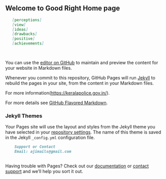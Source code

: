 ## Welcome to Good Right Home page

```markdown
   [perceptions]
   [view]
   [ideas]
   [drawbacks]
   [positive]
   [achievements]
   
   
```  

You can use the [editor on GitHub](https://github.com/Kurumban/goodright/edit/master/index.md) to maintain and preview the content for your website in Markdown files.

Whenever you commit to this repository, GitHub Pages will run [Jekyll](https://jekyllrb.com/) to rebuild the pages in your site, from the content in your Markdown files.




For more information(https://keralapolice.gov.in/). 

For more details see [GitHub Flavored Markdown](https://guides.github.com/features/mastering-markdown/).

### Jekyll Themes

Your Pages site will use the layout and styles from the Jekyll theme you have selected in your [repository settings](https://github.com/Kurumban/goodright/settings). The name of this theme is saved in the Jekyll `_config.yml` configuration file.

```markdown
    Support or Contact
    Email: ajimails@gmail.com
   
```  

Having trouble with Pages? Check out our [documentation](https://help.github.com/categories/github-pages-basics/) or [contact support](https://github.com/contact) and we’ll help you sort it out.
